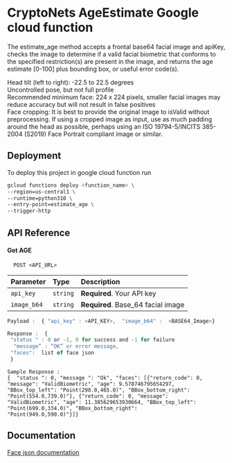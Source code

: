 
# CryptoNets AgeEstimate Google cloud function

The estimate_age method accepts a frontal base64 facial image and apiKey, checks the image to determine if a valid facial biometric that conforms to the specified restriction(s) are present in the image, and returns the age estimate [0-100] plus bounding box, or useful error code(s).


Head tilt (left to right): -22.5 to 22.5 degrees \
Uncontrolled pose, but not full profile\
Recommended minimum face: 224 x 224 pixels, smaller facial images may reduce accuracy but will not result in false positives \
Face cropping: It is best to provide the original image to isValid without preprocessing. If using a cropped image as input, use as much padding around the head as possible, perhaps using an ISO 19794-5/INCITS 385-2004 (S2019) Face Portrait compliant image or similar.


## Deployment

To deploy this project in google cloud function run

```bash
gcloud functions deploy <function_name> \
--region=us-central1 \
--runtime=python310 \
--entry-point=estimate_age \
--trigger-http
```


## API Reference

#### Get AGE

```http
  POST <API_URL>
```

| Parameter | Type     | Description                |
| :-------- | :------- | :------------------------- |
| `api_key` | `string` | **Required**. Your API key |
| `image_b64`| `string` | **Required**. Base_64 facial image |





```javascript
Payload :  { "api_key" : <API_KEY>,  "image_b64" :  <BASE64_Image>}

Response :  {
 "status " : 0 or -1, 0 for success and -1 for failure  
  "message” : “OK” or error message,
 "faces":  list of face json
 }

```
```
Sample Response : 
{  "status ": 0, "message ": "Ok", "faces": [{"return_code": 0, "message": "ValidBiometric", "age": 9.578746795654297,
"BBox_top_left": "Point(298.0,465.0)", "BBox_bottom_right": "Point(554.0,739.0)"}, {"return_code": 0, "message":
"ValidBiometric", "age": 11.385629653930664, "BBox_top_left": "Point(699.0,334.0)", "BBox_bottom_right":
"Point(949.0,590.0)"}]}

```



## Documentation

[Face json documentation](https://docs.private.id/cryptonets-python-sdk/ResultObjects/FaceObjectResult.html#cryptonets_python_sdk.helper.result_objects.faceObjectResult.FaceObjectResult)

